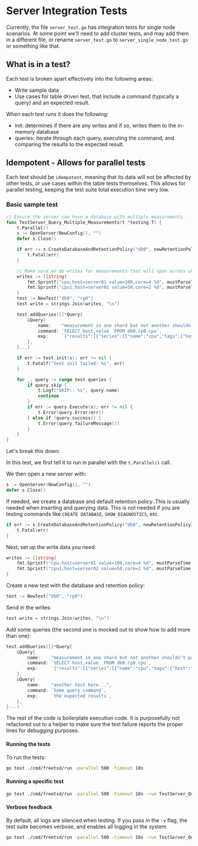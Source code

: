 # Server Integration Tests

Currently, the file `server_test.go` has integration tests for single node scenarios.
At some point we'll need to add cluster tests, and may add them in a different file, or 
rename `server_test.go` to `server_single_node_test.go` or something like that.

## What is in a test?

Each test is broken apart effectively into the following areas:

- Write sample data
- Use cases for table driven test, that include a command (typically a query) and an expected result.

When each test runs it does the following:

- init: determines if there are any writes and if so, writes them to the in-memory database
- queries: iterate through each query, executing the command, and comparing the results to the expected result.

## Idempotent - Allows for parallel tests

Each test should be `idempotent`, meaning that its data will not be affected by other tests, or use cases within the table tests themselves.
This allows for parallel testing, keeping the test suite total execution time very low.

### Basic sample test

```go
// Ensure the server can have a database with multiple measurements.
func TestServer_Query_Multiple_Measurements(t *testing.T) {
	t.Parallel()
	s := OpenServer(NewConfig(), "")
	defer s.Close()

	if err := s.CreateDatabaseAndRetentionPolicy("db0", newRetentionPolicyInfo("rp0", 1, 1*time.Hour)); err != nil {
		t.Fatal(err)
	}

	// Make sure we do writes for measurements that will span across shards
	writes := []string{
		fmt.Sprintf("cpu,host=server01 value=100,core=4 %d", mustParseTime(time.RFC3339Nano, "2000-01-01T00:00:00Z").UnixNano()),
		fmt.Sprintf("cpu1,host=server02 value=50,core=2 %d", mustParseTime(time.RFC3339Nano, "2015-01-01T00:00:00Z").UnixNano()),
	}
	test := NewTest("db0", "rp0")
	test.write = strings.Join(writes, "\n")

	test.addQueries([]*Query{
		&Query{
			name:    "measurement in one shard but not another shouldn't panic server",
			command: `SELECT host,value  FROM db0.rp0.cpu`,
			exp:     `{"results":[{"series":[{"name":"cpu","tags":{"host":"server01"},"columns":["time","value"],"values":[["2000-01-01T00:00:00Z",100]]}]}]}`,
		},
	}...)

	if err := test.init(s); err != nil {
		t.Fatalf("test init failed: %s", err)
	}

	for _, query := range test.queries {
		if query.skip {
			t.Logf("SKIP:: %s", query.name)
			continue
		}
		if err := query.Execute(s); err != nil {
			t.Error(query.Error(err))
		} else if !query.success() {
			t.Error(query.failureMessage())
		}
	}
}
```

Let's break this down:

In this test, we first tell it to run in parallel with the `t.Parallel()` call.

We then open a new server with:

```go
s := OpenServer(NewConfig(), "")
defer s.Close()
```

If needed, we create a database and default retention policy.  This is usually needed
when inserting and querying data.  This is not needed if you are testing commands like `CREATE DATABASE`, `SHOW DIAGNOSTICS`, etc.

```go
if err := s.CreateDatabaseAndRetentionPolicy("db0", newRetentionPolicyInfo("rp0", 1, 1*time.Hour)); err != nil {
	t.Fatal(err)
}
```

Next, set up the write data you need:

```go
writes := []string{
	fmt.Sprintf("cpu,host=server01 value=100,core=4 %d", mustParseTime(time.RFC3339Nano, "2000-01-01T00:00:00Z").UnixNano()),
	fmt.Sprintf("cpu1,host=server02 value=50,core=2 %d", mustParseTime(time.RFC3339Nano, "2015-01-01T00:00:00Z").UnixNano()),
}
```
Create a new test with the database and retention policy:

```go
test := NewTest("db0", "rp0")
```

Send in the writes:
```go
test.write = strings.Join(writes, "\n")
```

Add some queries (the second one is mocked out to show how to add more than one):

```go
test.addQueries([]*Query{
	&Query{
		name:    "measurement in one shard but not another shouldn't panic server",
		command: `SELECT host,value  FROM db0.rp0.cpu`,
		exp:     `{"results":[{"series":[{"name":"cpu","tags":{"host":"server01"},"columns":["time","value"],"values":[["2000-01-01T00:00:00Z",100]]}]}]}`,
	},
	&Query{
		name:    "another test here...",
		command: `Some query command`,
		exp:     `the expected results`,
	},
}...)
```

The rest of the code is boilerplate execution code.  It is purposefully not refactored out to a helper
to make sure the test failure reports the proper lines for debugging purposes.

#### Running the tests

To run the tests:

```sh
go test ./cmd/freetsd/run -parallel 500 -timeout 10s
```

#### Running a specific test

```sh
go test ./cmd/freetsd/run -parallel 500 -timeout 10s -run TestServer_Query_Fill
```

#### Verbose feedback

By default, all logs are silenced when testing.  If you pass in the `-v` flag, the test suite becomes verbose, and enables all logging in the system

```sh
go test ./cmd/freetsd/run -parallel 500 -timeout 10s -run TestServer_Query_Fill -v
```
